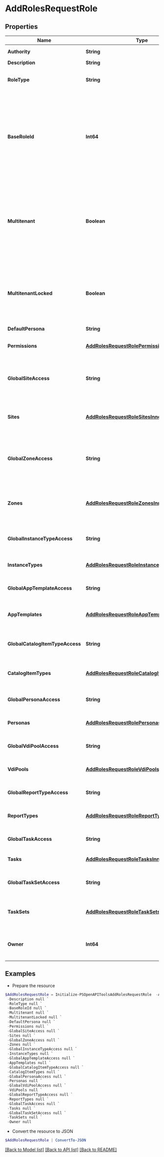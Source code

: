 # AddRolesRequestRole
## Properties

Name | Type | Description | Notes
------------ | ------------- | ------------- | -------------
**Authority** | **String** | Authority (Name) | 
**Description** | **String** | Description | [optional] 
**RoleType** | **String** | Role type | [optional] [default to "user"]
**BaseRoleId** | **Int64** | Base Role ID. Create the new role with the same permissions and access levels that the specified base role has. If this is not passed, the role is create without any permissions. | [optional] 
**Multitenant** | **Boolean** | Multitenant roles are copied to all tenant accounts and kept in sync until a sub-tenant user modifies their copy of the role. *Only available to master tenant* | [optional] [default to $false]
**MultitenantLocked** | **Boolean** | Multitenant Locked, prevents sub-tenant users from modifying their copy of multienant roles. *Only available to master tenant* | [optional] [default to $false]
**DefaultPersona** | **String** |  | [optional] 
**Permissions** | [**AddRolesRequestRolePermissionsInner[]**](AddRolesRequestRolePermissionsInner.md) | Set the access level for the specified permissions. | [optional] 
**GlobalSiteAccess** | **String** | Set the default access level for for groups (sites). Only applies to user roles. | [optional] 
**Sites** | [**AddRolesRequestRoleSitesInner[]**](AddRolesRequestRoleSitesInner.md) | Set the access level for the specified groups (sites). Only applies to user roles. | [optional] 
**GlobalZoneAccess** | **String** | Set the default access level for for clouds (zones). Only applies to base account (tenant) roles. | [optional] 
**Zones** | [**AddRolesRequestRoleZonesInner[]**](AddRolesRequestRoleZonesInner.md) | Set the access level for the specified clouds (zones). Only applies to base account (tenant) roles. | [optional] 
**GlobalInstanceTypeAccess** | **String** | Set the default access level for for instance types | [optional] 
**InstanceTypes** | [**AddRolesRequestRoleInstanceTypesInner[]**](AddRolesRequestRoleInstanceTypesInner.md) | Set the access level for the specified instance types | [optional] 
**GlobalAppTemplateAccess** | **String** | Set the default access level for blueprints | [optional] 
**AppTemplates** | [**AddRolesRequestRoleAppTemplatesInner[]**](AddRolesRequestRoleAppTemplatesInner.md) | Set the access level for the specified blueprints (appTemplates) | [optional] 
**GlobalCatalogItemTypeAccess** | **String** | Set the default access level for catalog item types | [optional] 
**CatalogItemTypes** | [**AddRolesRequestRoleCatalogItemTypesInner[]**](AddRolesRequestRoleCatalogItemTypesInner.md) | Set the access level for the specified catalog item types | [optional] 
**GlobalPersonaAccess** | **String** | Set the default access level for personas | [optional] 
**Personas** | [**AddRolesRequestRolePersonasInner[]**](AddRolesRequestRolePersonasInner.md) | Set the access level for the specified personas | [optional] 
**GlobalVdiPoolAccess** | **String** | Set the default access level for VDI pools | [optional] 
**VdiPools** | [**AddRolesRequestRoleVdiPoolsInner[]**](AddRolesRequestRoleVdiPoolsInner.md) | Set the access level for the specified VDI pools | [optional] 
**GlobalReportTypeAccess** | **String** | Set the default access level for report types | [optional] 
**ReportTypes** | [**AddRolesRequestRoleReportTypesInner[]**](AddRolesRequestRoleReportTypesInner.md) | Set the access level for the specified report types | [optional] 
**GlobalTaskAccess** | **String** | Set the default access level for tasks | [optional] 
**Tasks** | [**AddRolesRequestRoleTasksInner[]**](AddRolesRequestRoleTasksInner.md) | Set the access level for the specified tasks | [optional] 
**GlobalTaskSetAccess** | **String** | Set the default access level for workflows (taskSets) | [optional] 
**TaskSets** | [**AddRolesRequestRoleTaskSetsInner[]**](AddRolesRequestRoleTaskSetsInner.md) | Set the access level for the specified workflows (taskSets) | [optional] 
**Owner** | **Int64** | Set the role owner (tenant) by ID. *Only available to master tenant* | [optional] 

## Examples

- Prepare the resource
```powershell
$AddRolesRequestRole = Initialize-PSOpenAPIToolsAddRolesRequestRole  -Authority null `
 -Description null `
 -RoleType null `
 -BaseRoleId null `
 -Multitenant null `
 -MultitenantLocked null `
 -DefaultPersona null `
 -Permissions null `
 -GlobalSiteAccess null `
 -Sites null `
 -GlobalZoneAccess null `
 -Zones null `
 -GlobalInstanceTypeAccess null `
 -InstanceTypes null `
 -GlobalAppTemplateAccess null `
 -AppTemplates null `
 -GlobalCatalogItemTypeAccess null `
 -CatalogItemTypes null `
 -GlobalPersonaAccess null `
 -Personas null `
 -GlobalVdiPoolAccess null `
 -VdiPools null `
 -GlobalReportTypeAccess null `
 -ReportTypes null `
 -GlobalTaskAccess null `
 -Tasks null `
 -GlobalTaskSetAccess null `
 -TaskSets null `
 -Owner null
```

- Convert the resource to JSON
```powershell
$AddRolesRequestRole | ConvertTo-JSON
```

[[Back to Model list]](../README.md#documentation-for-models) [[Back to API list]](../README.md#documentation-for-api-endpoints) [[Back to README]](../README.md)

